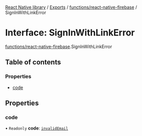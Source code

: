 [React Native library](../index.md) / [Exports](../modules.md) / [functions/react-native-firebase](../modules/functions_react_native_firebase.md) / SignInWithLinkError

# Interface: SignInWithLinkError

[functions/react-native-firebase](../modules/functions_react_native_firebase.md).SignInWithLinkError

## Table of contents

### Properties

- [code](functions_react_native_firebase.SignInWithLinkError.md#code)

## Properties

### code

• `Readonly` **code**: [`invalidEmail`](../enums/functions_react_native_firebase.SignInWithLinkErrorCode.md#invalidemail)

